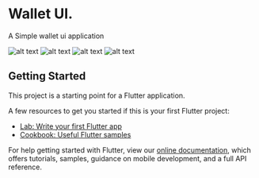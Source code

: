 # Wallet UI.
A Simple wallet ui application

![alt text](https://imgur.com/hK9aC77)
![alt text](https://imgur.com/jPQPE7E)
![alt text](https://imgur.com/8jaLNPe)
![alt text](https://imgur.com/0D4oAg7)

## Getting Started

This project is a starting point for a Flutter application.

A few resources to get you started if this is your first Flutter project:

- [Lab: Write your first Flutter app](https://flutter.dev/docs/get-started/codelab)
- [Cookbook: Useful Flutter samples](https://flutter.dev/docs/cookbook)

For help getting started with Flutter, view our
[online documentation](https://flutter.dev/docs), which offers tutorials,
samples, guidance on mobile development, and a full API reference.
